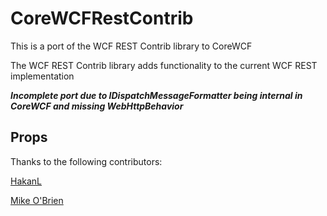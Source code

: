 CoreWCFRestContrib
=============

This is a port of the WCF REST Contrib library to CoreWCF

The WCF REST Contrib library adds functionality to the current WCF REST implementation

***Incomplete port due to IDispatchMessageFormatter being internal in CoreWCF and missing WebHttpBehavior***

Props
------------

Thanks to the following contributors:

[HakanL](https://github.com/HakanL)

[Mike O'Brien ](https://github.com/mikeobrien)
